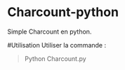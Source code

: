 # Charcount-python
Simple Charcount en python.

#Utilisation
Utiliser la commande :
> Python Charcount.py
